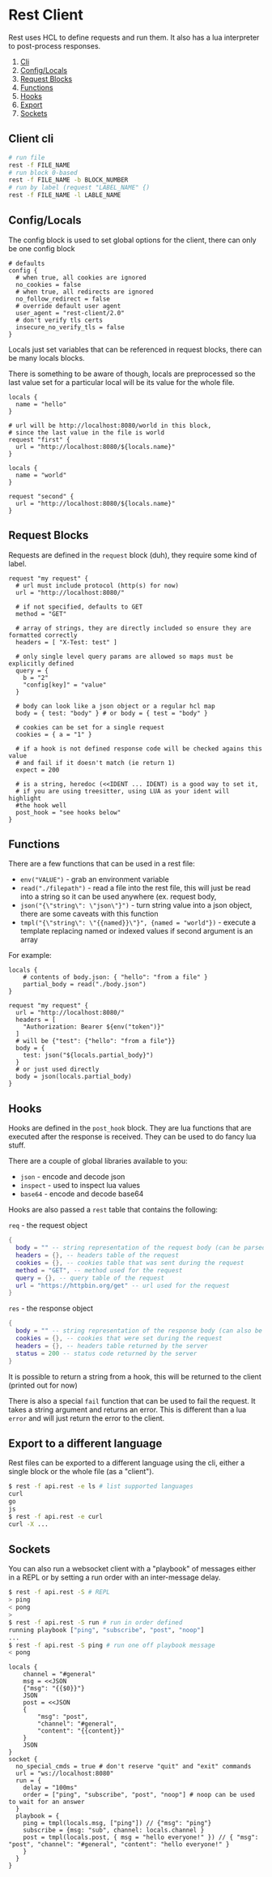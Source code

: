 # Rest Client

Rest uses HCL to define requests and run them.
It also has a lua interpreter to post-process responses.

1. [Cli](#client-cli)
1. [Config/Locals](#configlocals)
1. [Request Blocks](#request-blocks)
1. [Functions](#functions)
1. [Hooks](#hooks)
1. [Export](#export-to-a-different-language)
1. [Sockets](#sockets)

## Client cli

```sh
# run file
rest -f FILE_NAME
# run block 0-based
rest -f FILE_NAME -b BLOCK_NUMBER
# run by label (request "LABEL_NAME" {)
rest -f FILE_NAME -l LABLE_NAME

```

## Config/Locals

The config block is used to set global options for the client, there can only be one config block

```hcl
# defaults
config {
  # when true, all cookies are ignored
  no_cookies = false
  # when true, all redirects are ignored
  no_follow_redirect = false
  # override default user agent
  user_agent = "rest-client/2.0"
  # don't verify tls certs
  insecure_no_verify_tls = false
}
```

Locals just set variables that can be referenced in request blocks, there can be many locals blocks.

There is something to be aware of though, locals are preprocessed so the last value set for a particular local will be its value for the whole file.

```hcl
locals {
  name = "hello"
}

# url will be http://localhost:8080/world in this block,
# since the last value in the file is world
request "first" {
  url = "http://localhost:8080/${locals.name}"
}

locals {
  name = "world"
}

request "second" {
  url = "http://localhost:8080/${locals.name}"
}
```

## Request Blocks

Requests are defined in the `request` block (duh), they require some kind of label.

```hcl
request "my request" {
  # url must include protocol (http(s) for now)
  url = "http://localhost:8080/"

  # if not specified, defaults to GET
  method = "GET"

  # array of strings, they are directly included so ensure they are formatted correctly
  headers = [ "X-Test: test" ]

  # only single level query params are allowed so maps must be explicitly defined
  query = {
    b = "2"
    "config[key]" = "value"
  }

  # body can look like a json object or a regular hcl map
  body = { test: "body" } # or body = { test = "body" }

  # cookies can be set for a single request
  cookies = { a = "1" }

  # if a hook is not defined response code will be checked agains this value
  # and fail if it doesn't match (ie return 1)
  expect = 200

  # is a string, heredoc (<<IDENT ... IDENT) is a good way to set it,
  # if you are using treesitter, using LUA as your ident will highlight
  #the hook well
  post_hook = "see hooks below"
}
```

## Functions

There are a few functions that can be used in a rest file:

- `env("VALUE")` - grab an environment variable
- `read("./filepath")` - read a file into the rest file, this will just be read into a string so it can be used anywhere (ex. request body,
- `json("{\"string\": \"json\"}")` - turn string value into a json object, there are some caveats with this function
- `tmpl("{\"string\": \"{{named}}\"}", {named = "world"})` - execute a template replacing named or indexed values if second argument is an array

For example:

```hcl
locals {
    # contents of body.json: { "hello": "from a file" }
    partial_body = read("./body.json")
}

request "my request" {
  url = "http://localhost:8080/"
  headers = [
    "Authorization: Bearer ${env("token")}"
  ]
  # will be {"test": {"hello": "from a file"}}
  body = {
    test: json("${locals.partial_body}")
  }
  # or just used directly
  body = json(locals.partial_body)
}
```

## Hooks

Hooks are defined in the `post_hook` block. They are lua functions that are executed after the response is received. They can be used to do fancy lua stuff.

There are a couple of global libraries available to you:

- `json` - encode and decode json
- `inspect` - used to inspect lua values
- `base64` - encode and decode base64

Hooks are also passed a `rest` table that contains the following:

`req` - the request object

```lua
{
  body = "" -- string representation of the request body (can be parsed with json.decode())
  headers = {}, -- headers table of the request
  cookies = {}, -- cookies table that was sent during the request
  method = "GET", -- method used for the request
  query = {}, -- query table of the request
  url = "https://httpbin.org/get" -- url used for the request
}
```

`res` - the response object

```lua
{
  body = "" -- string representation of the response body (can also be parsed with json module)
  cookies = {}, -- cookies that were set during the request
  headers = {}, -- headers table returned by the server
  status = 200 -- status code returned by the server
}
```

It is possible to return a string from a hook, this will be returned to the client (printed out for now)

There is also a special `fail` function that can be used to fail the request. It takes a string argument and returns an error. This is different than a lua `error` and will just return the error to the client.

## Export to a different language

Rest files can be exported to a different language using the cli, either a single block or the whole file (as a "client").

```sh
$ rest -f api.rest -e ls # list supported languages
curl
go
js
$ rest -f api.rest -e curl
curl -X ...
```

## Sockets

You can also run a websocket client with a "playbook" of messages either in a REPL or by setting a run order with an inter-message delay.

```sh
$ rest -f api.rest -S # REPL
> ping
< pong
>
$ rest -f api.rest -S run # run in order defined
running playbook ["ping", "subscribe", "post", "noop"]
...
$ rest -f api.rest -S ping # run one off playbook message
< pong
```

```hcl
locals {
    channel = "#general"
    msg = <<JSON
    {"msg": "{{$0}}"}
    JSON
    post = <<JSON
    {
        "msg": "post",
        "channel": "#general",
        "content": "{{content}}"
    }
    JSON
}
socket {
  no_special_cmds = true # don't reserve "quit" and "exit" commands
  url = "ws://localhost:8080"
  run = {
    delay = "100ms"
    order = ["ping", "subscribe", "post", "noop"] # noop can be used to wait for an answer
  }
  playbook = {
    ping = tmpl(locals.msg, ["ping"]) // {"msg": "ping"}
    subscribe = {msg: "sub", channel: locals.channel }
    post = tmpl(locals.post, { msg = "hello everyone!" }) // { "msg": "post", "channel": "#general", "content": "hello everyone!" }
    }
  }
}
```
